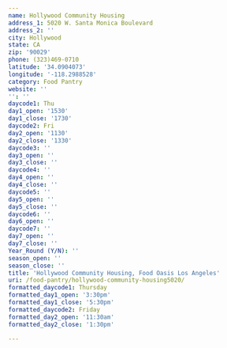 ```yaml
---
name: Hollywood Community Housing
address_1: 5020 W. Santa Monica Boulevard
address_2: ''
city: Hollywood
state: CA
zip: '90029'
phone: (323)469-0710
latitude: '34.0904073'
longitude: '-118.2988528'
category: Food Pantry
website: ''
'': ''
daycode1: Thu
day1_open: '1530'
day1_close: '1730'
daycode2: Fri
day2_open: '1130'
day2_close: '1330'
daycode3: ''
day3_open: ''
day3_close: ''
daycode4: ''
day4_open: ''
day4_close: ''
daycode5: ''
day5_open: ''
day5_close: ''
daycode6: ''
day6_open: ''
daycode7: ''
day7_open: ''
day7_close: ''
Year_Round (Y/N): ''
season_open: ''
season_close: ''
title: 'Hollywood Community Housing, Food Oasis Los Angeles'
uri: /food-pantry/hollywood-community-housing5020/
formatted_daycode1: Thursday
formatted_day1_open: '3:30pm'
formatted_day1_close: '5:30pm'
formatted_daycode2: Friday
formatted_day2_open: '11:30am'
formatted_day2_close: '1:30pm'

---
```

